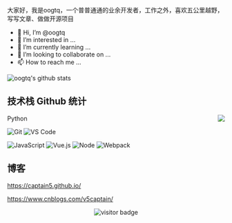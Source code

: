 大家好，我是oogtq，一个普普通通的业余开发者，工作之外，喜欢五公里越野，写写文章、做做开源项目
- 👋 Hi, I’m @oogtq
- 👀 I’m interested in ...
- 🌱 I’m currently learning ...
- 💞️ I’m looking to collaborate on ...
- 📫 How to reach me ...

<!---
oogtq/oogtq is a ✨ special ✨ repository because its `README.md` (this file) appears on your GitHub profile.
You can click the Preview link to take a look at your changes.
--->
![oogtq's github stats](https://github-readme-stats.vercel.app/api?username=oogtq&show_icons=true&theme=radical)
## 技术栈 Github 统计
<img align="right" src="https://github-readme-stats.vercel.app/api?username=captain5&show_icons=true">

Python

![Git](https://img.shields.io/badge/-Git-%23F05032?style=for-the-badge&logo=git&logoColor=%23ffffff)
![VS Code](https://img.shields.io/badge/-VSCode-%23007ACC?style=for-the-badge&logo=visual-studio-code)


![JavaScript](https://img.shields.io/badge/-JavaScript-%23F7DF1C?style=for-the-badge&logo=javascript&logoColor=000000&labelColor=%23F7DF1C&color=%23FFCE5A)
![Vue.js](https://img.shields.io/badge/-Vue.js-%232c3e50?style=for-the-badge&logo=Vue.js)
![Node](https://img.shields.io/badge/-NodeJS-%23F05032?style=for-the-badge&logo=Node.js&logoColor=%23ffffff)
![Webpack](https://img.shields.io/badge/-Webpack-%232C3A42?style=for-the-badge&logo=webpack)

## 博客

https://captain5.github.io/


https://www.cnblogs.com/v5captain/

<!-- 访客 -->
<p align="center">
  <img src="https://visitor-badge.glitch.me/badge?page_id=captain5.captain5" alt="visitor badge"/>
</p>

